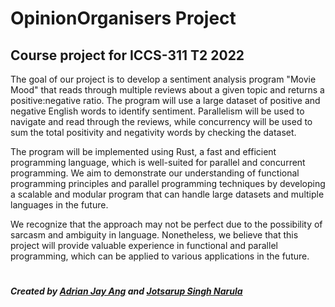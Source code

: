# OpinionOrganisers Project

## Course project for ICCS-311 T2 2022

The goal of our project is to develop a sentiment analysis program "Movie Mood" that reads through multiple reviews about a given topic and returns a positive:negative ratio. The program will use a large dataset of positive and negative English words to identify sentiment. Parallelism will be used to navigate and read through the reviews, while concurrency will be used to sum the total positivity and negativity words by checking the dataset.


The program will be implemented using Rust, a fast and efficient programming language, which is well-suited for parallel and concurrent programming. We aim to demonstrate 
our understanding of functional programming principles and parallel programming techniques by developing a scalable and modular program that can handle large datasets and
multiple languages in the future.


We recognize that the approach may not be perfect due to the possibility of sarcasm and ambiguity in language. Nonetheless, we believe that this project will provide 
valuable experience in functional and parallel programming, which can be applied to various applications in the future.

#

##### Created by [Adrian Jay Ang](https://github.com/aethyar18) and [Jotsarup Singh Narula](https://github.com/GitJotsarup)
